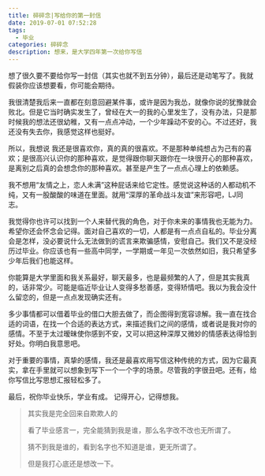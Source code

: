 ```yaml
---
title: 碎碎念|写给你的第一封信
date: 2019-07-01 07:52:28
tags:
  - 毕业
categories: 碎碎念
description: 想来，是大学四年第一次给你写信
---
```


 想了很久要不要给你写一封信（其实也就不到五分钟），最后还是动笔写了。我就假装你应该想要看，你可能会期待。

我很清楚我后来一直都在刻意回避某件事，或许是因为我怂，就像你说的犹豫就会败北。但是它当时确实发生了，曾经在大一的我的心里发生了，没有办法，只是那时候我的想法还很幼稚，又有一点点冲动，一个少年躁动不安的心。不过还好，我还没有失去你，我感觉这样也挺好。

所以，我想说
我还是很喜欢你，真的真的很喜欢。不是那种单纯想占为己有的喜欢；是很高兴认识你的那种喜欢，是觉得跟你聊天跟你在一块很开心的那种喜欢，是离别之后真的会想念你的那种喜欢。甚至是产生了一点点心理上的依赖感。

我不想用“友情之上，恋人未满”这种屁话来给它定性。感觉说这种话的人都动机不纯，又有一股酸酸的味道在里面。就用“深厚的革命战斗友谊”来形容吧，LJ同志。

我觉得你也许可以找到一个人来替代我的角色，对于你未来的事情我也无能为力。希望你还会怀念会记得。面对自己喜欢的一切，人都是有一点点自私的。毕业分离会是怎样，没必要说什么无法做到的谎言来欺骗感情，安慰自己。我们又不是没经历过毕业。你应该也有一些高中同学，一学期或一年见一次依然如旧，我只希望多少年后我们也能这样。

你能算是大学里面和我关系最好，聊天最多，也是最频繁的人了，但是其实我真的，话非常少。可能是临近毕业让人变得多愁善感，变得矫情吧。我以为我会没什么留恋的，但是一点点发现确实还有。

多少事情都可以借着毕业的借口大胆去做了，而企图得到宽容谅解。我一直在找合适的词语，在找一个合适的表达方式，来描述我们之间的感情，或者说是我对你的感情。不至于太过暧昧使你感到不安，又可以把这种深厚又微妙的情感表达得恰到好处。你明白我意思吧。

对于重要的事情，真挚的感情，我还是最喜欢用写信这种传统的方式，因为它最真实，拿在手里就可以想象到写下一个一个字的场景。尽管我的字很丑吧。还有，给你写信比写思想汇报轻松多了。

最后，祝你毕业快乐，学业有成。
记得开心，记得想我。

>其实我是完全回来自欺欺人的
>
>看了毕业感言一，完全能猜到我是谁，那么名字改不改也无所谓了。
>
>猜不到我是谁的，看到名字也不知道是谁，更无所谓了。
>
>但是我打心底还是想改一下。

 
